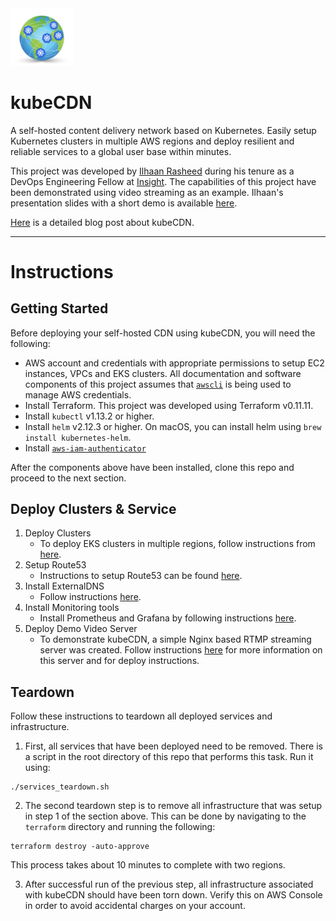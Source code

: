 <img src="images/kubeCDN_logo.png" width="100">

# kubeCDN
A self-hosted content delivery network based on Kubernetes. Easily setup Kubernetes clusters in multiple AWS regions and deploy resilient and reliable services to a global user base within minutes.

This project was developed by [Ilhaan Rasheed](https://www.ilhaan.com) during his tenure as a DevOps Engineering Fellow at [Insight](https://www.insightdevops.com/). The capabilities of this project have been demonstrated using video streaming as an example. Ilhaan's presentation slides with a short demo is available [here](https://www.ilhaan.com/slides).

[Here](https://blog.insightdatascience.com/how-to-build-your-own-cdn-with-kubernetes-5cab00d5c258) is a detailed blog post about kubeCDN. 

----

# Instructions

## Getting Started
Before deploying your self-hosted CDN using kubeCDN, you will need the following:

* AWS account and credentials with appropriate permissions to setup EC2 instances, VPCs and EKS clusters. All documentation and software components of this project assumes that [`awscli`](https://aws.amazon.com/cli/) is being used to manage AWS credentials.
* Install Terraform. This project was developed using Terraform v0.11.11.
* Install `kubectl` v1.13.2 or higher.
* Install `helm` v2.12.3 or higher. On macOS, you can install helm using `brew install kubernetes-helm`.
* Install [`aws-iam-authenticator`](https://github.com/kubernetes-sigs/aws-iam-authenticator)

After the components above have been installed, clone this repo and proceed to the next section.

## Deploy Clusters & Service
1. Deploy Clusters
	* To deploy EKS clusters in multiple regions, follow instructions from [here](./terraform/readme.md).
2. Setup Route53
	* Instructions to setup Route53 can be found [here](./route53/readme.md). 
3. Install ExternalDNS
 	* Follow instructions [here](./externalDNS/readme.md).
4. Install Monitoring tools
  	* Install Prometheus and Grafana by following instructions [here](./monitoring/readme.md).
5. Deploy Demo Video Server
  	* To demonstrate kubeCDN, a simple Nginx based RTMP streaming server was created. Follow instructions [here](./video-server/readme.md) for more information on this server and for deploy instructions.

## Teardown 
Follow these instructions to teardown all deployed services and infrastructure. 

1. First, all services that have been deployed need to be removed. There is a script in the root directory of this repo that performs this task. Run it using: 
```
./services_teardown.sh
```

2. The second teardown step is to remove all infrastructure that was setup in step 1 of the section above. This can be done by navigating to the `terraform` directory and running the following: 
```
terraform destroy -auto-approve 
```
This process takes about 10 minutes to complete with two regions. 

3. After successful run of the previous step, all infrastructure associated with kubeCDN should have been torn down. Verify this on AWS Console in order to avoid accidental charges on your account. 
